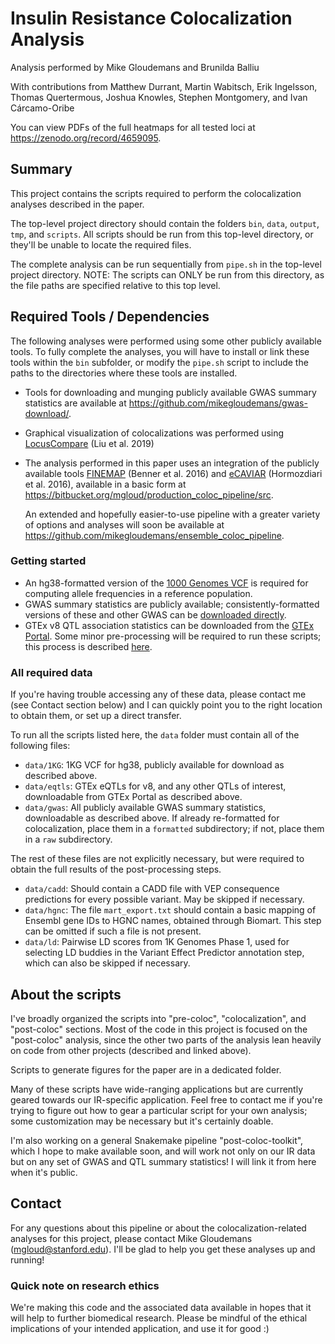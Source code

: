# Insulin Resistance Colocalization Analysis

Analysis performed by Mike Gloudemans and Brunilda Balliu

With contributions from Matthew Durrant, Martin Wabitsch, Erik Ingelsson, Thomas Quertermous,
Joshua Knowles, Stephen Montgomery, and Ivan Cárcamo-Oribe

You can view PDFs of the full heatmaps for all tested loci at https://zenodo.org/record/4659095.

## Summary

This project contains the scripts required to perform the colocalization analyses described in the paper.

The top-level project directory should contain the folders `bin`, `data`, `output`, `tmp`, 
and `scripts`. All scripts should be
run from this top-level directory, or they'll be unable to locate the required files.

The complete analysis can be run sequentially from `pipe.sh` in the top-level project directory.
NOTE: The scripts can ONLY be run from this directory, as the file paths are specified relative to this
top level.

## Required Tools / Dependencies

The following analyses were performed using some other publicly available tools. To fully complete the
analyses, you will have to install or link these tools within the `bin` subfolder, or modify the
`pipe.sh` script to include the paths to the directories where these tools are installed.

* Tools for downloading and munging publicly available GWAS summary statistics
  are available at https://github.com/mikegloudemans/gwas-download/.
* Graphical visualization of colocalizations was performed using [LocusCompare](http://locuscompare.com) 
  (Liu et al. 2019)
* The analysis performed in this paper uses an integration of the publicly available tools 
  [FINEMAP](http://www.christianbenner.com/) (Benner et al. 2016)
  and [eCAVIAR](http://zarlab.cs.ucla.edu/tag/ecaviar/) (Hormozdiari et al. 2016), 
  available in a basic form at https://bitbucket.org/mgloud/production_coloc_pipeline/src. 

  An extended and hopefully easier-to-use pipeline with a greater variety of options and analyses
  will soon be available at https://github.com/mikegloudemans/ensemble_coloc_pipeline.

### Getting started

* An hg38-formatted version of the 
  [1000 Genomes VCF](http://ftp.1000genomes.ebi.ac.uk/vol1/ftp/release/20130502/supporting/GRCh38_positions/)
  is required for computing allele frequencies in a reference population.
* GWAS summary statistics are publicly available; consistently-formatted versions of these and other GWAS 
  can be [downloaded directly](https://github.com/mikegloudemans/gwas-download).
* GTEx v8 QTL association statistics can be downloaded from the [GTEx Portal](https://gtexportal.org/home/datasets). Some minor pre-processing will be required to run these scripts; this process is described [here](https://bitbucket.org/mgloud/production_coloc_pipeline/src).

### All required data

If you're having trouble accessing any of these data, please contact me (see Contact section
below) and I can quickly point you to the right location to obtain them, or set up a direct transfer.

To run all the scripts listed here, the `data` folder must contain all of the following files:

* `data/1KG`: 1KG VCF for hg38, publicly available for download as described above.
* `data/eqtls`: GTEx eQTLs for v8, and any other QTLs of interest, downloadable from GTEx Portal 
  as described above.
* `data/gwas`: All publicly available GWAS summary statistics, downloadable as described above. 
  If already re-formatted for colocalization, place them in a `formatted` subdirectory; if not, place 
  them in a `raw` subdirectory.

The rest of these files are not explicitly necessary, but were required to obtain the full results of the 
post-processing steps.

* `data/cadd`: Should contain a CADD file with VEP consequence predictions for every possible variant. May be 
  skipped if necessary.
* `data/hgnc`: The file `mart_export.txt` should contain a basic mapping of Ensembl gene IDs to HGNC names, 
  obtained through Biomart. This step can be omitted if such a file is not present.
* `data/ld`: Pairwise LD scores from 1K Genomes Phase 1, used for selecting LD buddies in the Variant Effect 
  Predictor annotation step, which can also be skipped if necessary.

## About the scripts

I've broadly organized the scripts into "pre-coloc", "colocalization", and "post-coloc" sections. Most of the
code in this project is focused on the "post-coloc" analysis, since the other two parts of the analysis
lean heavily on code from other projects (described and linked above).

Scripts to generate figures for the paper are in a dedicated folder.

Many of these scripts have wide-ranging applications but are currently geared towards our IR-specific
application. Feel free to contact me if you're trying to figure out how to gear a particular script
for your own analysis; some customization may be necessary but it's certainly doable.

I'm also working on a general Snakemake pipeline "post-coloc-toolkit", which I hope to make available
soon, and will work not only on our IR data but on any set of GWAS and QTL summary statistics! I will
link it from here when it's public.

## Contact

For any questions about this pipeline or about the colocalization-related analyses for this project, 
please contact Mike Gloudemans (mgloud@stanford.edu). I'll be glad to help you get these analyses up 
and running!

### Quick note on research ethics

We're making this code and the associated data available in hopes that it will help to further biomedical research.
Please be mindful of the ethical implications of your intended application, and use it for good :)

